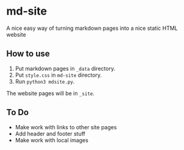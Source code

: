 # md-site

A nice easy way of turning markdown pages into a nice static HTML website

## How to use

1. Put markdown pages in `_data` directory.
2. Put `style.css` in `md-site` directory.
3. Run `python3 mdsite.py`.

The website pages will be in `_site`.

## To Do

- Make work with links to other site pages
- Add header and footer stuff
- Make work with local images